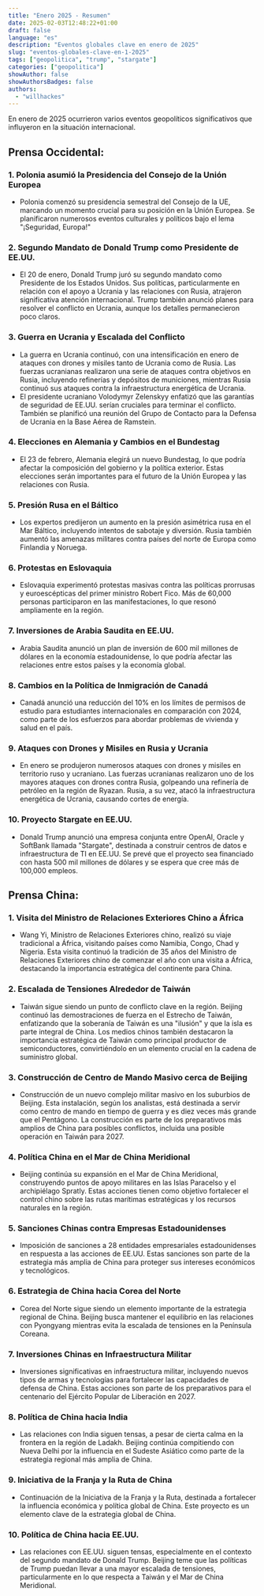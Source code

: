```yaml
---
title: "Enero 2025 - Resumen"
date: 2025-02-03T12:48:22+01:00
draft: false
language: "es"
description: "Eventos globales clave en enero de 2025"
slug: "eventos-globales-clave-en-1-2025"
tags: ["geopolitica", "trump", "stargate"]
categories: ["geopolitica"]
showAuthor: false
showAuthorsBadges: false
authors:
  - "willhackes"
---
```


En enero de 2025 ocurrieron varios eventos geopolíticos significativos que influyeron en la situación internacional.

## Prensa Occidental:

### 1. **Polonia asumió la Presidencia del Consejo de la Unión Europea**
   - Polonia comenzó su presidencia semestral del Consejo de la UE, marcando un momento crucial para su posición en la Unión Europea. Se planificaron numerosos eventos culturales y políticos bajo el lema "¡Seguridad, Europa!"

### 2. **Segundo Mandato de Donald Trump como Presidente de EE.UU.**
   - El 20 de enero, Donald Trump juró su segundo mandato como Presidente de los Estados Unidos. Sus políticas, particularmente en relación con el apoyo a Ucrania y las relaciones con Rusia, atrajeron significativa atención internacional. Trump también anunció planes para resolver el conflicto en Ucrania, aunque los detalles permanecieron poco claros.

### 3. **Guerra en Ucrania y Escalada del Conflicto**
   - La guerra en Ucrania continuó, con una intensificación en enero de ataques con drones y misiles tanto de Ucrania como de Rusia. Las fuerzas ucranianas realizaron una serie de ataques contra objetivos en Rusia, incluyendo refinerías y depósitos de municiones, mientras Rusia continuó sus ataques contra la infraestructura energética de Ucrania.
   - El presidente ucraniano Volodymyr Zelenskyy enfatizó que las garantías de seguridad de EE.UU. serían cruciales para terminar el conflicto. También se planificó una reunión del Grupo de Contacto para la Defensa de Ucrania en la Base Aérea de Ramstein.

### 4. **Elecciones en Alemania y Cambios en el Bundestag**
   - El 23 de febrero, Alemania elegirá un nuevo Bundestag, lo que podría afectar la composición del gobierno y la política exterior. Estas elecciones serán importantes para el futuro de la Unión Europea y las relaciones con Rusia.

### 5. **Presión Rusa en el Báltico**
   - Los expertos predijeron un aumento en la presión asimétrica rusa en el Mar Báltico, incluyendo intentos de sabotaje y diversión. Rusia también aumentó las amenazas militares contra países del norte de Europa como Finlandia y Noruega.

### 6. **Protestas en Eslovaquia**
   - Eslovaquia experimentó protestas masivas contra las políticas prorrusas y euroescépticas del primer ministro Robert Fico. Más de 60,000 personas participaron en las manifestaciones, lo que resonó ampliamente en la región.

### 7. **Inversiones de Arabia Saudita en EE.UU.**
   - Arabia Saudita anunció un plan de inversión de 600 mil millones de dólares en la economía estadounidense, lo que podría afectar las relaciones entre estos países y la economía global.

### 8. **Cambios en la Política de Inmigración de Canadá**
   - Canadá anunció una reducción del 10% en los límites de permisos de estudio para estudiantes internacionales en comparación con 2024, como parte de los esfuerzos para abordar problemas de vivienda y salud en el país.

### 9. **Ataques con Drones y Misiles en Rusia y Ucrania**
   - En enero se produjeron numerosos ataques con drones y misiles en territorio ruso y ucraniano. Las fuerzas ucranianas realizaron uno de los mayores ataques con drones contra Rusia, golpeando una refinería de petróleo en la región de Ryazan. Rusia, a su vez, atacó la infraestructura energética de Ucrania, causando cortes de energía.

### 10. **Proyecto Stargate en EE.UU.**
   - Donald Trump anunció una empresa conjunta entre OpenAI, Oracle y SoftBank llamada "Stargate", destinada a construir centros de datos e infraestructura de TI en EE.UU. Se prevé que el proyecto sea financiado con hasta 500 mil millones de dólares y se espera que cree más de 100,000 empleos.

## Prensa China:

### 1. **Visita del Ministro de Relaciones Exteriores Chino a África**
   - Wang Yi, Ministro de Relaciones Exteriores chino, realizó su viaje tradicional a África, visitando países como Namibia, Congo, Chad y Nigeria. Esta visita continuó la tradición de 35 años del Ministro de Relaciones Exteriores chino de comenzar el año con una visita a África, destacando la importancia estratégica del continente para China.

### 2. **Escalada de Tensiones Alrededor de Taiwán**
   - Taiwán sigue siendo un punto de conflicto clave en la región. Beijing continuó las demostraciones de fuerza en el Estrecho de Taiwán, enfatizando que la soberanía de Taiwán es una "ilusión" y que la isla es parte integral de China. Los medios chinos también destacaron la importancia estratégica de Taiwán como principal productor de semiconductores, convirtiéndolo en un elemento crucial en la cadena de suministro global.

### 3. **Construcción de Centro de Mando Masivo cerca de Beijing**
   - Construcción de un nuevo complejo militar masivo en los suburbios de Beijing. Esta instalación, según los analistas, está destinada a servir como centro de mando en tiempo de guerra y es diez veces más grande que el Pentágono. La construcción es parte de los preparativos más amplios de China para posibles conflictos, incluida una posible operación en Taiwán para 2027.

### 4. **Política China en el Mar de China Meridional**
   - Beijing continúa su expansión en el Mar de China Meridional, construyendo puntos de apoyo militares en las Islas Paracelso y el archipiélago Spratly. Estas acciones tienen como objetivo fortalecer el control chino sobre las rutas marítimas estratégicas y los recursos naturales en la región.

### 5. **Sanciones Chinas contra Empresas Estadounidenses**
   - Imposición de sanciones a 28 entidades empresariales estadounidenses en respuesta a las acciones de EE.UU. Estas sanciones son parte de la estrategia más amplia de China para proteger sus intereses económicos y tecnológicos.

### 6. **Estrategia de China hacia Corea del Norte**
   - Corea del Norte sigue siendo un elemento importante de la estrategia regional de China. Beijing busca mantener el equilibrio en las relaciones con Pyongyang mientras evita la escalada de tensiones en la Península Coreana.

### 7. **Inversiones Chinas en Infraestructura Militar**
   - Inversiones significativas en infraestructura militar, incluyendo nuevos tipos de armas y tecnologías para fortalecer las capacidades de defensa de China. Estas acciones son parte de los preparativos para el centenario del Ejército Popular de Liberación en 2027.

### 8. **Política de China hacia India**
   - Las relaciones con India siguen tensas, a pesar de cierta calma en la frontera en la región de Ladakh. Beijing continúa compitiendo con Nueva Delhi por la influencia en el Sudeste Asiático como parte de la estrategia regional más amplia de China.

### 9. **Iniciativa de la Franja y la Ruta de China**
   - Continuación de la Iniciativa de la Franja y la Ruta, destinada a fortalecer la influencia económica y política global de China. Este proyecto es un elemento clave de la estrategia global de China.

### 10. **Política de China hacia EE.UU.**
   - Las relaciones con EE.UU. siguen tensas, especialmente en el contexto del segundo mandato de Donald Trump. Beijing teme que las políticas de Trump puedan llevar a una mayor escalada de tensiones, particularmente en lo que respecta a Taiwán y el Mar de China Meridional.